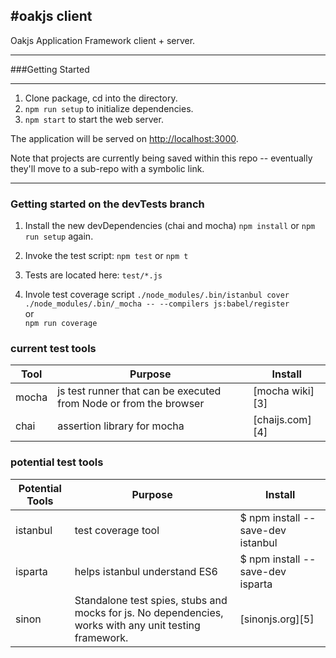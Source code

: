 #oakjs client
---


Oakjs Application Framework client + server.

---
###Getting Started

---
1. Clone package, cd into the directory.
2. `npm run setup` to initialize dependencies.
3. `npm start` to start the web server.

The application will be served on [http://localhost:3000](http://localhost:3000).

Note that projects are currently being saved within this repo -- eventually they'll move to a sub-repo with a symbolic link.

_________________

### Getting started on the devTests branch
1. Install the new devDependencies (chai and mocha)
`npm install` or `npm run setup` again.

2. Invoke the test script:
`npm test` or `npm t`

3. Tests are located here:
`test/*.js`

4. Invole test coverage script
`./node_modules/.bin/istanbul cover ./node_modules/.bin/_mocha -- --compilers js:babel/register`  
or  
`npm run coverage`  


### current test tools
Tool | Purpose | Install
-----|------|----------------
mocha | js test runner that can be executed from Node or from the browser | [mocha wiki][3]
chai | assertion library for mocha | [chaijs.com][4]


### potential test tools
Potential Tools | Purpose | Install
-----|------|----------------
istanbul | test coverage tool | $ npm install --save-dev istanbul
isparta | helps istanbul understand ES6 | $ npm install --save-dev isparta
sinon | Standalone test spies, stubs and mocks for js. No dependencies, works with any unit testing framework. | [sinonjs.org][5] 
